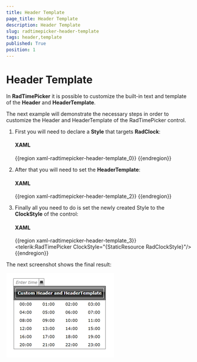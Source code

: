 ```yaml
---
title: Header Template
page_title: Header Template
description: Header Template
slug: radtimepicker-header-template
tags: header,template
published: True
position: 1
---
```


# Header Template

In __RadTimePicker__ it is possible to customize the built-in text and template of the __Header__ and __HeaderTemplate__.        

The next example will demonstrate the necessary steps in order to customize the Header and HeaderTemplate of the RadTimePicker control.        

1. First you will need to declare a __Style__ that targets __RadClock__:            

	#### __XAML__

	{{region xaml-radtimepicker-header-template_0}}
		<Style x:Key="RadClockStyle" TargetType="telerik:RadClock" >
		
		</Style>
	{{endregion}}

1. Next you will need to set the __Header__ property of the newly declared Style:            

	#### __XAML__

	{{region xaml-radtimepicker-header-template_1}}
		<Style x:Key="RadClockStyle" TargetType="telerik:RadClock" >
			<Setter Property="Header" Value="Custom Header and HeaderTemplate"/>
		</Style>
	{{endregion}}

1. After that you will need to set the __HeaderTemplate__:            

	#### __XAML__

	{{region xaml-radtimepicker-header-template_2}}
		<Style x:Key="RadClockStyle" TargetType="telerik:RadClock" >
			<Setter Property="Header" Value="Custom Header and HeaderTemplate"/>
			<Setter Property="HeaderTemplate">
				<Setter.Value>
					<DataTemplate>
						<Border BorderBrush="White" BorderThickness="1" Margin="3">
							<TextBlock Text="{Binding}" Margin="5"/>
						</Border>
					</DataTemplate>
				</Setter.Value>
			</Setter>
		</Style>
	{{endregion}}

1. Finally all you need to do is set the newly created Style to the __ClockStyle__ of the control:            

	#### __XAML__

	{{region xaml-radtimepicker-header-template_3}}
		<telerik:RadTimePicker ClockStyle="{StaticResource RadClockStyle}"/>
	{{endregion}}

The next screenshot shows the final result:

![radtimepicker-header-template-1](images/radtimepicker-header-template-1.png)
